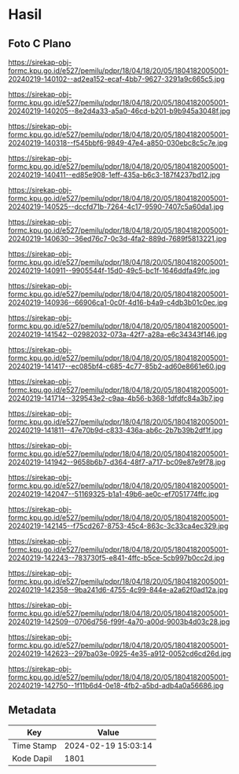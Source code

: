 # Hasil

## Foto C Plano

https://sirekap-obj-formc.kpu.go.id/e527/pemilu/pdpr/18/04/18/20/05/1804182005001-20240219-140102--ad2ea152-ecaf-4bb7-9627-3291a9c665c5.jpg

https://sirekap-obj-formc.kpu.go.id/e527/pemilu/pdpr/18/04/18/20/05/1804182005001-20240219-140205--8e2d4a33-a5a0-46cd-b201-b9b945a3048f.jpg

https://sirekap-obj-formc.kpu.go.id/e527/pemilu/pdpr/18/04/18/20/05/1804182005001-20240219-140318--f545bbf6-9849-47e4-a850-030ebc8c5c7e.jpg

https://sirekap-obj-formc.kpu.go.id/e527/pemilu/pdpr/18/04/18/20/05/1804182005001-20240219-140411--ed85e908-1eff-435a-b6c3-187f4237bd12.jpg

https://sirekap-obj-formc.kpu.go.id/e527/pemilu/pdpr/18/04/18/20/05/1804182005001-20240219-140525--dccfd71b-7264-4c17-9590-7407c5a60da1.jpg

https://sirekap-obj-formc.kpu.go.id/e527/pemilu/pdpr/18/04/18/20/05/1804182005001-20240219-140630--36ed76c7-0c3d-4fa2-889d-7689f5813221.jpg

https://sirekap-obj-formc.kpu.go.id/e527/pemilu/pdpr/18/04/18/20/05/1804182005001-20240219-140911--9905544f-15d0-49c5-bc1f-1646ddfa49fc.jpg

https://sirekap-obj-formc.kpu.go.id/e527/pemilu/pdpr/18/04/18/20/05/1804182005001-20240219-140936--66906ca1-0c0f-4d16-b4a9-c4db3b01c0ec.jpg

https://sirekap-obj-formc.kpu.go.id/e527/pemilu/pdpr/18/04/18/20/05/1804182005001-20240219-141542--02982032-073a-42f7-a28a-e6c34343f146.jpg

https://sirekap-obj-formc.kpu.go.id/e527/pemilu/pdpr/18/04/18/20/05/1804182005001-20240219-141417--ec085bf4-c685-4c77-85b2-ad60e8661e60.jpg

https://sirekap-obj-formc.kpu.go.id/e527/pemilu/pdpr/18/04/18/20/05/1804182005001-20240219-141714--329543e2-c9aa-4b56-b368-1dfdfc84a3b7.jpg

https://sirekap-obj-formc.kpu.go.id/e527/pemilu/pdpr/18/04/18/20/05/1804182005001-20240219-141811--47e70b9d-c833-436a-ab6c-2b7b39b2df1f.jpg

https://sirekap-obj-formc.kpu.go.id/e527/pemilu/pdpr/18/04/18/20/05/1804182005001-20240219-141942--9658b6b7-d364-48f7-a717-bc09e87e9f78.jpg

https://sirekap-obj-formc.kpu.go.id/e527/pemilu/pdpr/18/04/18/20/05/1804182005001-20240219-142047--51169325-b1a1-49b6-ae0c-ef7051774ffc.jpg

https://sirekap-obj-formc.kpu.go.id/e527/pemilu/pdpr/18/04/18/20/05/1804182005001-20240219-142145--f75cd267-8753-45c4-863c-3c33ca4ec329.jpg

https://sirekap-obj-formc.kpu.go.id/e527/pemilu/pdpr/18/04/18/20/05/1804182005001-20240219-142243--783730f5-e841-4ffc-b5ce-5cb997b0cc2d.jpg

https://sirekap-obj-formc.kpu.go.id/e527/pemilu/pdpr/18/04/18/20/05/1804182005001-20240219-142358--9ba241d6-4755-4c99-844e-a2a62f0ad12a.jpg

https://sirekap-obj-formc.kpu.go.id/e527/pemilu/pdpr/18/04/18/20/05/1804182005001-20240219-142509--0706d756-f99f-4a70-a00d-9003b4d03c28.jpg

https://sirekap-obj-formc.kpu.go.id/e527/pemilu/pdpr/18/04/18/20/05/1804182005001-20240219-142623--297ba03e-0925-4e35-a912-0052cd6cd26d.jpg

https://sirekap-obj-formc.kpu.go.id/e527/pemilu/pdpr/18/04/18/20/05/1804182005001-20240219-142750--1f11b6d4-0e18-4fb2-a5bd-adb4a0a56686.jpg


## Metadata

| Key        | Value               |
| ---------- | ------------------- |
| Time Stamp | 2024-02-19 15:03:14 |
| Kode Dapil | 1801                |



